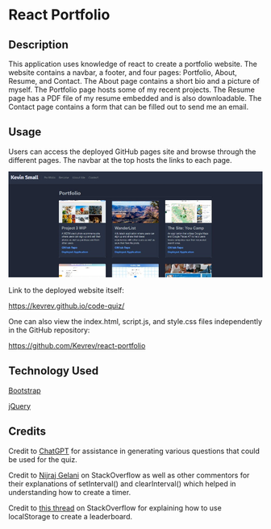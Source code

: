 # React Portfolio

## Description

This application uses knowledge of react to create a portfolio website. The website contains a navbar, a footer, and four pages: Portfolio, About, Resume, and Contact. The About page contains a short bio and a picture of myself. The Portfolio page hosts some of my recent projects. The Resume page has a PDF file of my resume embedded and is also downloadable. The Contact page contains a form that can be filled out to send me an email.

## Usage

Users can access the deployed GitHub pages site and browse through the different pages. The navbar at the top hosts the links to each page.

![Screenshot](/src/assets/images/screenshotapp.jpg)

Link to the deployed website itself:

https://kevrev.github.io/code-quiz/

One can also view the index.html, script.js, and style.css files independently in the GitHub repository:

https://github.com/Kevrev/react-portfolio

## Technology Used

[Bootstrap](https://getbootstrap.com/)

[jQuery](https://jquery.com/)

## Credits

Credit to [ChatGPT](https://chat.openai.com/) for assistance in generating various questions that could be used for the quiz. 

Credit to [Nijraj Gelani](https://stackoverflow.com/questions/56537727/how-setinterval-function-works) on StackOverflow as well as other commentors for their explanations of setInterval() and clearInterval() which helped in understanding how to create a timer.

Credit to [this thread](https://stackoverflow.com/questions/32878481/how-to-use-local-storage-in-javascript-and-output-the-stored-elements-in-a-table) on StackOverflow for explaining how to use localStorage to create a leaderboard.